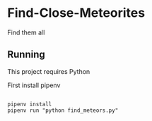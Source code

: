 # Find-Close-Meteorites
Find them all


## Running

This project requires Python

First install pipenv

```

pipenv install
pipenv run "python find_meteors.py"

```
